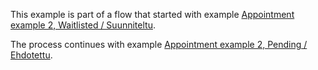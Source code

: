 This example is part of a flow that started with example
[Appointment example 2, Waitlisted / Suunniteltu](Appointment-appointment-status-extension-01.html).

The process continues with example
[Appointment example 2, Pending / Ehdotettu](Appointment-appointment-status-extension-03.html).